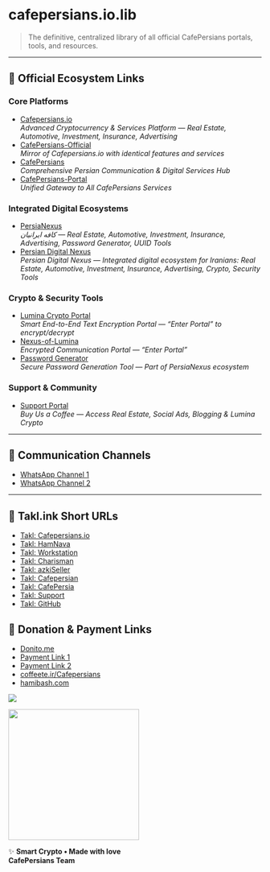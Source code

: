 # cafepersians.io.lib

> The definitive, centralized library of all official CafePersians portals, tools, and resources.

---

## 🔗 Official Ecosystem Links

### Core Platforms
- [Cafepersians.io](https://techforall1373.github.io/Cafepersians.io/)  
  _Advanced Cryptocurrency & Services Platform — Real Estate, Automotive, Investment, Insurance, Advertising_
- [CafePersians-Official](https://techforall1373.github.io/CafePersians-Official/)  
  _Mirror of Cafepersians.io with identical features and services_
- [CafePersians](https://techforall1373.github.io/CafePersians/)  
  _Comprehensive Persian Communication & Digital Services Hub_
- [CafePersians-Portal](https://techforall1373.github.io/CafePersians-Portal/)  
  _Unified Gateway to All CafePersians Services_

### Integrated Digital Ecosystems
- [PersiaNexus](https://techforall1373.github.io/PersiaNexus/)  
  _کافه ایرانیان — Real Estate, Automotive, Investment, Insurance, Advertising, Password Generator, UUID Tools_
- [Persian Digital Nexus](https://techforall1373.github.io/persian-digital-nexus/)  
  _Persian Digital Nexus — Integrated digital ecosystem for Iranians: Real Estate, Automotive, Investment, Insurance, Advertising, Crypto, Security Tools_

### Crypto & Security Tools
- [Lumina Crypto Portal](https://techforall1373.github.io/lumina-crypto-portal/)  
  _Smart End-to-End Text Encryption Portal — “Enter Portal” to encrypt/decrypt_
- [Nexus-of-Lumina](https://techforall1373.github.io/Nexus-of-Lumina/)  
  _Encrypted Communication Portal — “Enter Portal”_
- [Password Generator](https://techforall1373.github.io/cafe-persians-password-gen/)  
  _Secure Password Generation Tool — Part of PersiaNexus ecosystem_

### Support & Community
- [Support Portal](https://techforall1373.github.io/cafepersian-support-portal/)  
  _Buy Us a Coffee — Access Real Estate, Social Ads, Blogging & Lumina Crypto_

---

## 📲 Communication Channels
- [WhatsApp Channel 1](https://whatsapp.com/channel/0029VbBA6O26RGJCCAPcpM3H)  
- [WhatsApp Channel 2](https://whatsapp.com/channel/0029VazXKZPL2ATzkbqfge2G)

---

## 🔗 Takl.ink Short URLs
- [Takl: Cafepersians.io](https://takl.ink/Cafepersians.io/)
- [Takl: HamNava](https://takl.ink/HamNava/)
- [Takl: Workstation](https://takl.ink/Workstation/)
- [Takl: Charisman](https://takl.ink/Charisman/)
- [Takl: azkiSeller](https://takl.ink/azkiSeller/)
- [Takl: Cafepersian](https://takl.ink/Cafepersian/)
- [Takl: CafePersia](https://takl.ink/CafePersia/)
- [Takl: Support](https://takl.ink/cafepersians.Support/)
- [Takl: GitHub](https://takl.ink/cafepersians.git/)


## 💝 Donation & Payment Links
- [Donito.me](https://donito.me/cafepersians)
- [Payment Link 1](https://paylink.payment4.com/en/cafepersians/a43a45c4-e7b6-42f0-bcf8-8f850cd3b239)
- [Payment Link 2](https://paylink.payment4.com/en/cafepersians/01e9f9b6-590f-44e9-874f-7d5a5a50355d)
- [coffeete.ir/Cafepersians](http://www.coffeete.ir/Cafepersians)
- [hamibash.com](https://hamibash.com/cafepersians)

<a href="https://www.coffeebede.com/cafepersians.io"><img class="img-fluid" src="https://coffeebede.ir/DashboardTemplateV2/app-assets/images/banner/default-yellow.svg" /></a>

<a href="http://www.coffeete.ir/Cafepersians">
       <img src="http://www.coffeete.ir/images/buttons/lemonchiffon.png" style="width:260px;" />
</a>


✨ **Smart Crypto • Made with love**  
**CafePersians Team**
